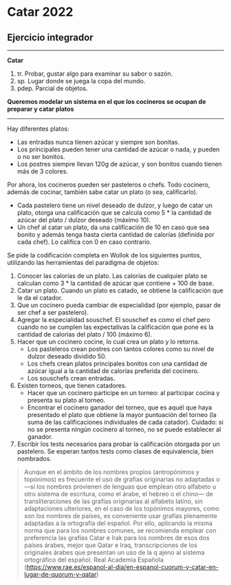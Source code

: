 # Catar 2022
## Ejercicio integrador

___
**Catar**
1. tr. Probar, gustar algo para examinar su sabor o sazón. 
2. sp. Lugar donde se juega la copa del mundo.
3. pdep. Parcial de objetos.

**Queremos modelar un sistema en el que los cocineros se ocupan de preparar y catar platos**
___

Hay diferentes platos: 
- Las entradas nunca tienen azúcar y siempre son bonitas.
- Los principales pueden tener una cantidad de azúcar o nada, y pueden o no ser bonitos.
- Los postres siempre llevan 120g de azúcar, y son bonitos cuando tienen más de 3 colores.

Por ahora, los cocineros pueden ser pasteleros o chefs. Todo cocinero, además de cocinar, también sabe catar un plato (o sea, calificarlo).
- Cada pastelero tiene un nivel deseado de dulzor, y luego de catar un plato, otorga una calificación que se calcula como 5 * la cantidad de azúcar del plato / dulzor deseado (máximo 10).
- Un chef al catar un plato, da una calificación de 10 en caso que sea bonito y además tenga hasta cierta cantidad de calorías (definida por cada chef). Lo califica con 0 en caso contrario.

Se pide la codificación completa en Wollok de los siguientes puntos, utilizando las herramientas del paradigma de objetos:
1. Conocer las calorías de un plato. Las calorías de cualquier plato se calculan como 3 * la cantidad de azúcar que contiene + 100 de base.
2. Catar un plato. Cuando un plato es catado, se obtiene la calificación que le da el catador.
3. Que un cocinero pueda cambiar de especialidad (por ejemplo, pasar de ser chef a ser pastelero).
4. Agregar la especialidad souschef. El souschef es como el chef pero cuando no se cumplen las expectativas la calificación que pone es la cantidad de calorías del plato / 100 (máximo 6).
5. Hacer que un cocinero cocine, lo cual crea un plato y lo retorna.
    - Los pasteleros crean postres con tantos colores como su nivel de dulzor deseado dividido 50.
    - Los chefs crean platos principales bonitos con una cantidad de azúcar igual a la cantidad de calorías preferida del cocinero.
    - Los souschefs crean entradas.
6. Existen torneos, que tienen catadores.
    - Hacer que un cocinero participe en un torneo: al participar cocina y presenta su plato al torneo.
    - Encontrar el cocinero ganador del torneo, que es aquél que haya presentado el plato que obtiene la mayor puntuación del torneo (la suma de las calificaciones individuales de cada catador). Cuidado: si no se presenta ningún cocinero al torneo, no se puede establecer al ganador. 
7. Escribir los tests necesarios para probar la calificación otorgada por un pastelero. Se esperan tantos tests como clases de equivalencia, bien nombrados.

> Aunque en el ámbito de los nombres propios (antropónimos y topónimos) es frecuente el uso de grafías originarias no adaptadas o —si los nombres provienen de lenguas que emplean otro alfabeto u otro sistema de escritura, como el árabe, el hebreo o el chino— de transliteraciones de las grafías originarias al alfabeto latino, sin adaptaciones ulteriores, en el caso de los topónimos mayores, como son los nombres de países, es conveniente usar grafías plenamente adaptadas a la ortografía del español. Por ello, aplicando la misma norma que para los nombres comunes, se recomienda emplear con preferencia las grafías Catar e Irak para los nombres de esos dos países árabes, mejor que Qatar e Iraq, transcripciones de los originales árabes que presentan un uso de la q ajeno al sistema ortográfico del español. Real Academia Española (https://www.rae.es/espanol-al-dia/en-espanol-cuorum-y-catar-en-lugar-de-quorum-y-qatar)
